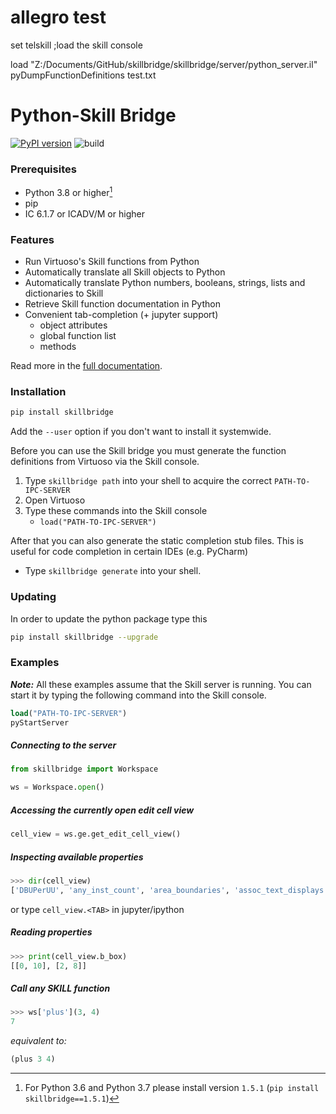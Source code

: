 # allegro test
set telskill ;load the skill console

load "Z:/Documents/GitHub/skillbridge/skillbridge/server/python_server.il"
pyDumpFunctionDefinitions test.txt



# Python-Skill Bridge

[![PyPI version](https://badge.fury.io/py/skillbridge.svg)](https://badge.fury.io/py/skillbridge)
![build](https://github.com/unihd-cag/skillbridge/workflows/Python%20package/badge.svg)

### Prerequisites

- Python 3.8 or higher[^1]
- pip
- IC 6.1.7 or ICADV/M or higher

[^1]: For Python 3.6 and Python 3.7 please install version `1.5.1` (`pip install skillbridge==1.5.1`) 

### Features

- Run Virtuoso's Skill functions from Python
- Automatically translate all Skill objects to Python
- Automatically translate Python numbers, booleans, strings, lists and dictionaries to Skill
- Retrieve Skill function documentation in Python
- Convenient tab-completion (+ jupyter support)
  - object attributes
  - global function list
  - methods

Read more in the [full documentation](https://unihd-cag.github.io/skillbridge/).

### Installation

```bash
pip install skillbridge
```

Add the `--user`  option if you don't want to install it systemwide.

Before you can use the Skill bridge you must generate the function definitions from
Virtuoso via the Skill console.

1. Type `skillbridge path` into your shell to acquire the correct `PATH-TO-IPC-SERVER`
2. Open Virtuoso
2. Type these commands into the Skill console
    - `load("PATH-TO-IPC-SERVER")`

After that you can also generate the static completion stub files. This is useful for code completion
in certain IDEs (e.g. PyCharm)

- Type `skillbridge generate` into your shell.

### Updating

In order to update the python package type this

```bash
pip install skillbridge --upgrade
```

### Examples

**_Note:_** All these examples assume that the Skill server is running. You can
start it by typing the following command into the Skill console.

```lisp
load("PATH-TO-IPC-SERVER")
pyStartServer
```

##### Connecting to the server

```python
from skillbridge import Workspace

ws = Workspace.open()
```

##### Accessing the currently open edit cell view

```python
cell_view = ws.ge.get_edit_cell_view()
```

##### Inspecting available properties

```python
>>> dir(cell_view)
['DBUPerUU', 'any_inst_count', 'area_boundaries', 'assoc_text_displays', 'b_box', ...]
```

or type `cell_view.<TAB>` in jupyter/ipython

##### Reading properties

```python
>>> print(cell_view.b_box)
[[0, 10], [2, 8]]
```

##### Call any SKILL function

```python
>>> ws['plus'](3, 4)
7
```

*equivalent to:*

```lisp
(plus 3 4)
```

